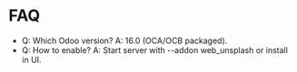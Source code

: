 # FAQ

- Q: Which Odoo version? A: 16.0 (OCA/OCB packaged).
- Q: How to enable? A: Start server with --addon web_unsplash or install in UI.
